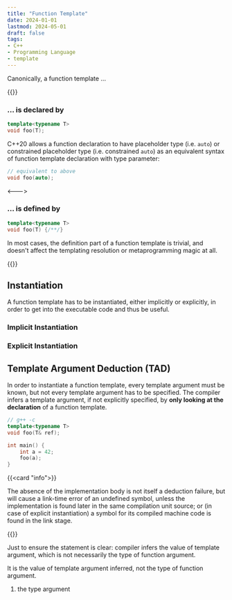 ```yaml
---
title: "Function Template"
date: 2024-01-01
lastmod: 2024-05-01
draft: false
tags:
- C++
- Programming Language
- template
---
```


Canonically, a function template ...

{{<columns>}}

### ... is declared by 

```c++
template<typename T>
void foo(T);
```

C++20 allows a function declaration to have placeholder type (i.e. `auto`) or constrained placeholder type (i.e. constrained `auto`)
as an equivalent syntax of function template declaration with type parameter:

```c++
// equivalent to above
void foo(auto);
```

<--->

### ... is defined by 

```c++
template<typename T>
void foo(T) {/**/}
```

In most cases, the definition part of a function template is trivial, and doesn't affect the
templating resolution or metaprogramming magic at all.

{{</columns>}}

## Instantiation

A function template has to be instantiated, either implicitly or explicitly, in order to get into the executable code and thus be useful.

### Implicit Instantiation

### Explicit Instantiation

## Template Argument Deduction (TAD)

In order to instantiate a function template, every template argument must be known, but not every template argument has to be specified.
The compiler infers a template argument, if not explicitly specified, by **only looking at the declaration** of a function template.

```c++
// g++ -c
template<typename T>
void foo(T& ref);

int main() {
    int a = 42;
    foo(a);
}
```

{{<card "info">}}

The absence of the implementation body is not itself a deduction failure, but will cause a link-time error of an undefined symbol, unless 
the implementation is found later in the same compilation unit source; or (in case of explicit instantiation) a symbol for its compiled machine code is found in the link stage.

{{</card>}}

Just to ensure the statement is clear: compiler infers the value of template argument, which is not necessarily the type of function argument.

It is the value of template argument inferred, not the type of function argument.


1. the type argument
